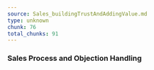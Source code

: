 ```yaml
---
source: Sales_buildingTrustAndAddingValue.md
type: unknown
chunk: 76
total_chunks: 91
---
```


### Sales Process and Objection Handling